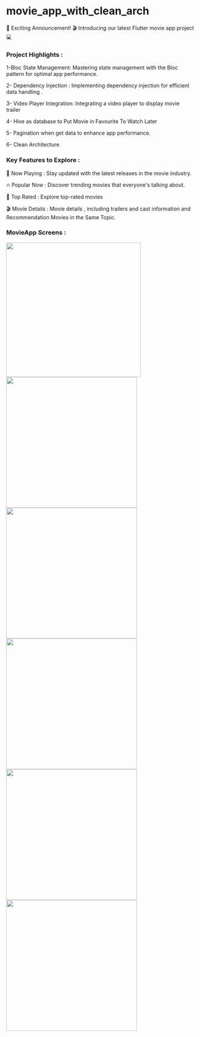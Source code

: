 # movie_app_with_clean_arch

🚀 Exciting Announcement! 🎬 Introducing our latest Flutter movie app project 💻


<h3>Project Highlights :</h3>

1-Bloc State Management: Mastering state management with the Bloc pattern for optimal app performance.

2- Dependency Injection : Implementing dependency injection for efficient data handling .

3- Video Player Integration: Integrating a video player to display movie trailer

4- Hive as database to Put Movie in Favourite To Watch Later

5- Pagination when get data to enhance app performance.

6- Clean Architecture 

<h3>Key Features to Explore :</h3>

🎥 Now Playing  : Stay updated with the latest releases in the movie industry.

🔥 Popular Now : Discover trending movies that everyone's talking about.

🌟 Top Rated : Explore top-rated movies 

🎬 Movie Details : Movie details , including trailers and cast information and Recommendation Movies in the Same Topic.

<h3>MovieApp Screens :</h3>

<img src="https://github.com/AhmedElSayyadMohamed/movie_app_with_arch/assets/74414358/01a22d78-5185-43b9-95d0-674b6bb6e571" alter= 'homeScreen' width="360" hight ="400">
<img src="https://github.com/AhmedElSayyadMohamed/movie_app_with_arch/assets/74414358/2a42f1ec-d825-4ab7-ab47-17caa8d628f4" alter= 'watchlaterScreen' width="350" hight ="400">

<img src="https://github.com/AhmedElSayyadMohamed/movie_app_with_arch/assets/74414358/4456529c-1db5-464e-9229-c2353e8a2819" alter= 'movieDetailsScreen' width="350" hight ="400">
<img src="https://github.com/AhmedElSayyadMohamed/movie_app_with_arch/assets/74414358/5a47e2dd-2532-4ab9-be57-c696aafbeff5" alter= 'movieDetailsScreen' width="350" hight ="400">

<img src="https://github.com/AhmedElSayyadMohamed/movie_app_with_arch/assets/74414358/4302b42a-43ed-482e-b0d7-03cb62a8b5ed" alter= 'movieDetailsScreen' width="350" hight ="400">
<img src="https://github.com/AhmedElSayyadMohamed/movie_app_with_arch/assets/74414358/b32c2024-080c-416c-8c38-d8ffec43dce6" alter= 'seeMoreMoviesScreen' width="350" hight ="400">


